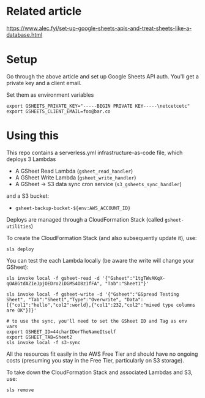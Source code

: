 # Related article
https://www.alec.fyi/set-up-google-sheets-apis-and-treat-sheets-like-a-database.html

# Setup

Go through the above article and set up Google Sheets API auth. You'll get a private key and a client email.

Set them as environment variables
```
export GSHEETS_PRIVATE_KEY="-----BEGIN PRIVATE KEY-----\netcetcetc"
export GSHEETS_CLIENT_EMAIL=foo@bar.co
```


# Using this


This repo contains a serverless.yml infrastructure-as-code file, which deploys 3 Lambdas

* A GSheet Read Lambda (`gsheet_read_handler`) 
* A GSheet Write Lambda (`gsheet_write_handler`)
* A GSheet -> S3 data sync cron service (`s3_gsheets_sync_handler`)

and a S3 bucket:
 
* `gsheet-backup-bucket-${env:AWS_ACCOUNT_ID}`

Deploys are managed through a CloudFormation Stack (called `gsheet-utilities`)

To create the CloudFormation Stack (and also subsequently update it), use:
``` 
sls deploy
```

You can test the each Lambda locally (be aware the write will change your GSheet):
```
sls invoke local -f gsheet-read -d '{"Gsheet":"1tgTWvAKqX-qOABGtdAZIeJpjOEDro2iDGMS4O8z1fFA", "Tab":"Sheet1"}'

sls invoke local -f gsheet-write -d '{"Gsheet":"GSpread Testing Sheet", "Tab":"Sheet1","Type":"Overwrite", "Data":[{"col1":"hello","col2":world},{"col1":232,"col2":"mixed type columns are OK"}]}'

# to use the sync, you'll need to set the GSheet ID and Tag as env vars
export GSHEET_ID=44charIDorTheNameItself
export GSHEET_TAB=Sheet2
sls invoke local -f s3-sync
```
All the resources fit easily in the AWS Free Tier and should have no ongoing costs (presuming you stay in the Free Tier, particularly on S3 storage).

To take down the CloudFormation Stack and associated Lambdas and S3, use:
```
sls remove
```
